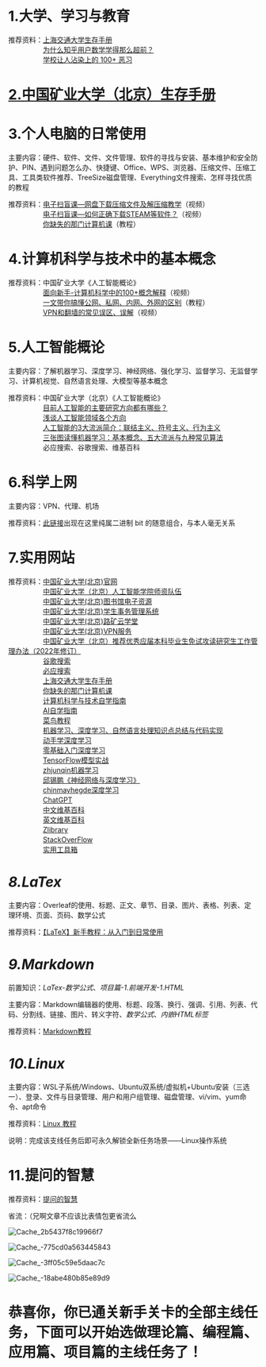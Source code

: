 # 1.大学、学习与教育
推荐资料：[上海交通大学生存手册](https://survivesjtu.gitbook.io/survivesjtumanual)  
　　　　　[为什么知乎用户数学学得那么超前？](https://www.zhihu.com/question/433633705/answer/1619595925)  
　　　　　[学校让人沾染上的 100+ 恶习](https://zhuanlan.zhihu.com/p/559705516)
# [2.中国矿业大学（北京）生存手册](https://zhuanlan.zhihu.com/p/8659898615)

# 3.个人电脑的日常使用
主要内容：硬件、软件、文件、文件管理、软件的寻找与安装、基本维护和安全防护、PIN、遇到问题怎么办、快捷键、Office、WPS、浏览器、压缩文件、压缩工具、工具类软件推荐、TreeSize磁盘管理、Everything文件搜索、怎样寻找优质的教程

推荐资料：[电子扫盲课—网盘下载压缩文件及解压缩教学](https://www.bilibili.com/video/BV11w4m1y7kA?spm_id_from=333.788.recommend_more_video.-1&vd_source=8f7be58fae99de36e73582d589f00ca1)（视频）  
　　　　　[电子扫盲课—如何正确下载STEAM等软件？](https://www.bilibili.com/video/BV1yr421F7Cb/?spm_id_from=333.337.search-card.all.click&vd_source=8f7be58fae99de36e73582d589f00ca1)（视频）  
　　　　　[你缺失的那门计算机课](https://www.criwits.top/missing/)（教程）
# 4.计算机科学与技术中的基本概念
推荐资料：中国矿业大学《人工智能概论》   
　　　　　[面向新手-计算机科学中的100+概念解释](https://www.bilibili.com/video/BV1tp4y1E7aB/?spm_id_from=333.1007.top_right_bar_window_default_collection.content.click&vd_source=8f7be58fae99de36e73582d589f00ca1)（视频）  
　　　　　[一文带你搞懂公网、私网、内网、外网的区别](https://blog.csdn.net/easylife206/article/details/134046598)（教程）  
　　　　　[VPN和翻墙的常见误区、误解](https://www.bilibili.com/video/BV1vz42187Da/?spm_id_from=333.337.search-card.all.click&vd_source=8f7be58fae99de36e73582d589f00ca1)（视频） 
# 5.人工智能概论
主要内容：了解机器学习、深度学习、神经网络、强化学习、监督学习、无监督学习、计算机视觉、自然语言处理、大模型等基本概念 

推荐资料：中国矿业大学（北京）《人工智能概论》  
　　　　　[目前人工智能的主要研究方向都有哪些？](https://www.zhihu.com/question/51419290/answer/370162021)  
　　　　　[浅谈人工智能领域各个方向](https://zhuanlan.zhihu.com/p/128986471)  
　　　　　[人工智能的3大流派简介：联结主义、符号主义、行为主义](https://zhuanlan.zhihu.com/p/619260232)  
　　　　　[三张图读懂机器学习：基本概念、五大流派与九种常见算法](https://zhuanlan.zhihu.com/p/26512893)  
　　　　　必应搜索、谷歌搜索、维基百科
# 6.科学上网
主要内容：VPN、代理、机场

推荐资料：[此链接](https://jegocloud.com/)出现在这里纯属二进制 bit 的随意组合，与本人毫无关系
# 7.实用网站
推荐资料：[中国矿业大学(北京)官网](https://www.cumtb.edu.cn/)  
　　　　　[中国矿业大学（北京）人工智能学院师资队伍](https://ai.cumtb.edu.cn/szdw/rgzn.htm)  
　　　　　[中国矿业大学(北京)图书馆电子资源](http://219.242.65.10/lib/Sub.html#!Module/Resource/Type/Classify/Content/00/ColumnId/c92a1e31-fd7b-4a6a-a6b1-a8030ab0dc03/Page/1)  
　　　　　[中国矿业大学(北京)学生事务管理系统](https://auth.cumtb.edu.cn/authserver/login?service=http%3A%2F%2F118.228.224.200%3A8081%2F)  
　　　　　[中国矿业大学(北京)路矿云学堂](https://cumtb.fanya.chaoxing.com/portal)  
　　　　　[中国矿业大学(北京)VPN服务](https://vpn.cumtb.edu.cn)  
　　　　　[中国矿业大学（北京）推荐优秀应届本科毕业生免试攻读研究生工作管理办法（2022年修订）](https://jwc.cumtb.edu.cn/info/1136/4151.htm)  
　　　　　[谷歌搜索](https://www.google.com.hk/webhp?hl=zh-CN&gl=cn)  
　　　　　[必应搜索](https://www.bing.com/)  
　　　　　[上海交通大学生存手册](https://survivesjtu.gitbook.io/survivesjtumanual)  
　　　　　[你缺失的那门计算机课](https://www.criwits.top/missing/)  
　　　　　[计算机科学与技术自学指南](https://csdiy.wiki)  
　　　　　[AI自学指南](https://github.com/Discrete-Mathematics/ai-self-learning)  
　　　　　[菜鸟教程](https://www.runoob.com/)  
　　　　　[机器学习、深度学习、自然语言处理知识点总结与代码实现](https://github.com/NLP-LOVE/ML-NLP/tree/master)  
　　　　　[动手学深度学习](https://zh-v2.d2l.ai/)  
　　　　　[零基础入门深度学习](https://www.zybuluo.com/hanbingtao/note/433855)  
　　　　　[TensorFlow模型实战](https://tf.wiki/zh_hans/basic/models.html)  
　　　　　[zhjunqin机器学习](https://zhjunqin.gitbook.io/machine-learning)  
　　　　　[邱锡鹏《神经网络与深度学习》](https://nndl.github.io/)  
　　　　　[chinmayhegde深度学习](https://chinmayhegde.github.io/dl-notes/)  
　　　　　[ChatGPT](https://chatgpt.com/)  
　　　　　[中文维基百科](https://zh.wikipedia.org/wiki/Wikipedia:%E9%A6%96%E9%A1%B5)  
　　　　　[英文维基百科](https://en.wikipedia.org/wiki/Main_Page)  
　　　　　[Zlibrary](https://z-library.sk/)  
　　　　　[StackOverFlow](https://stackoverflow.com/)  
　　　　　[实用工具箱](https://csdiy.wiki/%E5%BF%85%E5%AD%A6%E5%B7%A5%E5%85%B7/tools/)
# *8.LaTex*
主要内容：Overleaf的使用、标题、正文、章节、目录、图片、表格、列表、定理环境、页面、页码、数学公式  

推荐资料：[【LaTeX】新手教程：从入门到日常使用](https://zhuanlan.zhihu.com/p/456055339)
# *9.Markdown*
前置知识：*LaTex-数学公式*、*项目篇-1.前端开发-1.HTML*

主要内容：Markdown编辑器的使用、标题、段落、换行、强调、引用、列表、代码、分割线、链接、图片、转义字符、*数学公式*、*内嵌HTML标签*

推荐资料：[Markdown教程](https://markdown.com.cn/)
# *10.Linux*
主要内容：WSL子系统/Windows、Ubuntu双系统/虚拟机+Ubuntu安装（三选一）、登录、文件与目录管理、用户和用户组管理、磁盘管理、vi/vim、yum命令、apt命令  

推荐资料：[Linux 教程](https://www.runoob.com/linux/linux-tutorial.html)

说明：完成该支线任务后即可永久解锁全新任务场景——Linux操作系统
# 11.提问的智慧
推荐资料：[提问的智慧](https://github.com/Discrete-Mathematics/ai-self-learning/blob/main/1.%E6%96%B0%E6%89%8B%E5%85%B3%E5%8D%A1/%E6%8F%90%E9%97%AE%E7%9A%84%E6%99%BA%E6%85%A7.md)

省流：（兄啊文章不应该比表情包更省流么

![Cache_2b5437f8c19966f7](https://github.com/user-attachments/assets/3d463913-2330-4669-9bf4-46066f42ffdc)  

![Cache_-775cd0a563445843](https://github.com/user-attachments/assets/03289604-dd51-4e38-bfa3-8b34cb8cfd00)

![Cache_-3ff05c59e5daac7c](https://github.com/user-attachments/assets/cdaf58fd-d8bc-4d3e-a26f-cf8262cc9884)  

![Cache_-18abe480b85e89d9](https://github.com/user-attachments/assets/de946e0e-9bc1-4534-b181-84092044d54f)  
# 恭喜你，你已通关新手关卡的全部主线任务，下面可以开始选做理论篇、编程篇、应用篇、项目篇的主线任务了！
